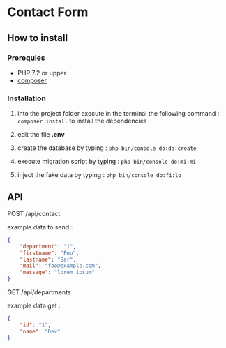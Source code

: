 # Contact Form 



## How to install 

### Prerequies 

- PHP 7.2 or upper 
- [composer](https://getcomposer.org/) 

### Installation

1. into the project folder execute in the terminal the following command : `composer install` to install the dependencies

2. edit the file **.env**

3. create the database by typing : `php bin/console do:da:create` 

4. execute migration script  by typing : `php bin/console do:mi:mi`

5. inject the fake data by typing : `php bin/console do:fi:lo`


## API 

POST /api/contact 

example data to send : 
```json
{
    "department": "1",
    "firstname": "Foo",
    "lastname": "Bar",
    "mail": "foo@example.com",
    "message": "lorem ipsum"
}
```

GET /api/departments 

example data get : 
```json
{
    "id": "1", 
    "name": "Dev"
}
```
